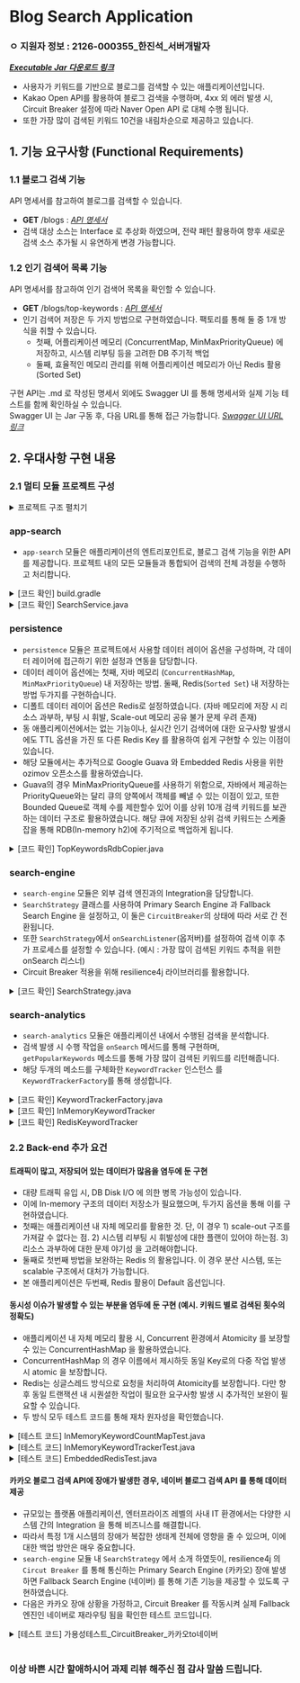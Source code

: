 # Blog Search Application
### ㅇ 지원자 정보 : 2126-000355_한진석_서버개발자
[***Executable Jar 다운로드 링크***](https://github.com/jshan88/20230705_2126-000355/blob/main/app-search-1.0-SNAPSHOT-boot.jar)

- 사용자가 키워드를 기반으로 블로그를 검색할 수 있는 애플리케이션입니다.
- Kakao Open API를 활용하여 블로그 검색을 수행하며, 4xx 외 에러 발생 시, Circuit Breaker 설정에 따라 Naver Open API 로 대체 수행 됩니다. 
- 또한 가장 많이 검색된 키워드 10건을 내림차순으로 제공하고 있습니다.

## 1. 기능 요구사항 (Functional Requirements)

### 1.1 블로그 검색 기능
API 명세서를 참고하여 블로그를 검색할 수 있습니다.

- **GET** /blogs : [*API 명세서*](./api-doc/API.md)
- 검색 대상 소스는 Interface 로 추상화 하였으며, 전략 패턴 활용하여 향후 새로운 검색 소스 추가될 시 유연하게 변경 가능합니다.

### 1.2 인기 검색어 목록 기능
API 명세서를 참고하여 인기 검색어 목록을 확인할 수 있습니다.

- **GET** /blogs/top-keywords : [*API 명세서*](./api-doc/API.md)
- 인기 검색어 저장은 두 가지 방법으로 구현하였습니다. 팩토리를 통해 둘 중 1개 방식을 취할 수 있습니다.
    - 첫째, 어플리케이션 메모리 (ConcurrentMap, MinMaxPriorityQueue) 에 저장하고, 시스템 리부팅 등을 고려한 DB 주기적 백업 
    - 둘째, 효율적인 메모리 관리를 위해 어플리케이션 메모리가 아닌 Redis 활용 (Sorted Set)

구현 API는 .md 로 작성된 명세서 외에도 Swagger UI 를 통해 명세서와 실제 기능 테스트를 함께 확인하실 수 있습니다.  
Swagger UI 는 Jar 구동 후, 다음 URL를 통해 접근 가능합니다. [*Swagger UI URL 링크*](http://localhost:8080/swagger-ui/index.html)

## 2. 우대사항 구현 내용

### 2.1 멀티 모듈 프로젝트 구성

<details>
<summary>프로젝트 구조 펼치기</summary>

```
├── app-search
│   └── src
│       ├── main
│       │   └── java
│       │       └── com.jshan
│       │           ├── SearchApplication.java
│       │           ├── controller
│       │           │   └── SearchController.java
│       │           ├── dto
│       │           │   └── TopKeywordsResponse.java
│       │           └── service
│       │               └── SearchService.java
│       └── resources
│           └── application.yml
├── persistence
│   └── src
│       ├── main
│       │   └── java
│       │       └── com.jshan.persistence
│       │           ├── KeywordCount.java
│       │           ├── database
│       │           │   ├── entity
│       │           │   │   └── TopKeyword.java
│       │           │   └── repository
│       │           │       └── TopKeywordRepository.java
│       │           ├── memory
│       │           │   ├── InMemoryKeywordCountMap.java
│       │           │   ├── InMemoryTopKeywordsQueue.java
│       │           │   └── TopKeywordsRdbCopier.java
│       │           └── redis
│       │               └── config
│       │                   ├── EmbeddedRedisInitializer.java
│       │                   └── RedisConfig.java
│       └── resources
│           └── application-persistence.yml
├── search-analytics
│   └── src
│       ├── main
│       │   └── java
│       │       └── com.jshan.keywordtracker
│       │           ├── KeywordTracker.java
│       │           ├── factory
│       │           │   └── KeywordTrackerFactory.java
│       │           └── trackers
│       │               ├── InMemoryKeywordTracker.java
│       │               └── RedisKeywordTracker.java
│       └── resources
│           └── application-analytics.yml
└── search-engine
    └── src
        ├── main
        │   └── java
        │       └── com.jshan
        │           ├── circuitbreaker
        │           │   └── CircuitConfig.java
        │           ├── config
        │           │   ├── KakaoClientProperties.java
        │           │   └── NaverClientProperties.java
        │           ├── dto
        │           │   ├── request
        │           │   │   └── SearchParam.java
        │           │   └── response
        │           │       ├── Document.java
        │           │       ├── SearchResult.java
        │           │       ├── kakao
        │           │       │   ├── KakaoDocument.java
        │           │       │   ├── KakaoMeta.java
        │           │       │   └── KakaoResponse.java
        │           │       └── naver
        │           │           ├── NaverDocument.java
        │           │           └── NaverResponse.java
        │           ├── engines
        │           │   ├── AbstractSearchEngine.java
        │           │   ├── KakaoSearchEngine.java
        │           │   └── NaverSearchEngine.java
        │           │   └── SearchEngine.java
        │           ├── exception
        │           │   ├── ApiExceptionHandler.java
        │           │   └── ApiResponseException.java
        │           └── strategy
        │               └── SearchStrategy.java
        └── resources
            └── application-engine.yml
```            
</details>

### app-search
- `app-search` 모듈은 애플리케이션의 엔트리포인트로, 블로그 검색 기능을 위한 API 를 제공합니다. 
프로젝트 내의 모든 모듈들과 통합되어 검색의 전체 과정을 수행하고 처리합니다.  

<details>
<summary>[코드 확인] build.gradle</summary>

```groovy
//module dependencies
implementation project(':search-engine')
implementation project(':search-analytics')
implementation project(':persistence')
```
</details>

<details>
<summary>[코드 확인] SearchService.java</summary>

```java
public SearchResult getBlogs(SearchParam param) {
    KeywordTracker keywordTracker = keywordTrackerFactory.createKeywordTracker(TrackerType.REDIS);
    // KeywordTracker keywordTracker = keywordTrackerFactory.createKeywordTracker(TrackerType.IN_MEMORY);

    SearchStrategy searchStrategy = new SearchStrategy(kakaoSearchEngine, naverSearchEngine);
    searchStrategy.setOnSearchListener(keywordTracker::onSearch);
    searchStrategy.setCircuitBreaker(circuitBreaker);
    return searchStrategy.searchBlogs(param);
}

public List<TopKeywordsResponse> getPopularKeywords() {
    KeywordTracker keywordTracker = keywordTrackerFactory.createKeywordTracker(TrackerType.REDIS);
    // KeywordTracker keywordTracker = keywordTrackerFactory.createKeywordTracker(TrackerType.IN_MEMORY);

    return keywordTracker.getPopularKeywords().stream()
                                        .map(result -> TopKeywordsResponse.builder()
                                        .keyword(result.getKeyword())
                                        .count(result.getCount())
                                        .build()).toList();
    }
```
</details>

### persistence

- `persistence` 모듈은 프로젝트에서 사용할 데이터 레이어 옵션을 구성하며, 각 데이터 레이어에 접근하기 위한 설정과 연동을 담당합니다.  
- 데이터 레이어 옵션에는 첫째, 자바 메모리 (`ConcurrentHashMap`, `MinMaxPriorityQueue`) 내 저장하는 방법.
둘째, Redis(`Sorted Set`) 내 저장하는 방법 두가지를 구현하습니다.  
- 디폴트 데이터 레이어 옵션은 Redis로 설정하였습니다. (자바 메모리에 저장 시 리소스 과부하, 부팅 시 휘발, Scale-out 메모리 공유 불가 문제 우려 존재)
- 동 애플리케이션에서는 없는 기능이나, 실시간 인기 검색어에 대한 요구사항 발생시에도 TTL 옵션을 가진 또 다른 Redis Key 를 활용하여 쉽게 구현할 수 있는 이점이 있습니다.  
- 해당 모듈에서는 추가적으로 Google Guava 와 Embedded Redis 사용을 위한 ozimov 오픈소스를 활용하였습니다.
- Guava의 경우 MinMaxPriorityQueue를 사용하기 위함으로, 자바에서 제공하는 PriorityQueue와는 달리 큐의 양쪽에서 객체를 빼낼 수 있는 이점이 있고, 또한 Bounded Queue로 객체 수를 제한할수 있어 이를 상위 10개 검색 키워드를 보관하는 데이터 구조로 활용하였습니다. 해당 큐에 저장된 상위 검색 키워드는 스케줄 잡을 통해 RDB(In-memory h2)에 주기적으로 백업하게 됩니다. 

<details>
<summary>[코드 확인] TopKeywordsRdbCopier.java</summary>

```java
@Component
@RequiredArgsConstructor
public class TopKeywordsRdbCopier {

    private final Queue<KeywordCount> topKeywords;
    private final TopKeywordRepository topKeywordRepository;
    private boolean isCopyingToRdb = false;

    /**
     * 일정 간격으로 인메모리 데이터를 데이터베이스로 복사 수행 (60초마다 수행)
     */
    @Scheduled(fixedDelay = 60000)
    public void copyToRdb() {
        if (isCopyingToRdb) {
            return;
        }

        synchronized (topKeywords) {
            if(!topKeywords.isEmpty()) {
                isCopyingToRdb = true;

                List<TopKeyword> keywords = topKeywords.stream()
                    .map(topKeyword -> TopKeyword.builder()
                        .keyword(topKeyword.getKeyword())
                        .count(topKeyword.getCount())
                        .build()).toList();

                topKeywordRepository.deleteAllInBatch();
                topKeywordRepository.saveAll(keywords);
                isCopyingToRdb = false;
            }
        }
    }
}
```
</details>


### search-engine

- `search-engine` 모듈은 외부 검색 엔진과의 Integration을 담당합니다. 
- `SearchStrategy` 클래스를 사용하여 Primary Search Engine 과 Fallback Search Engine 을 설정하고, 이 둘은 `CircuitBreaker`의 상태에 따라 서로 간 전환됩니다.  
- 또한 `SearchStrategy`에서 `onSearchListener`(옵저버)를 설정하여 검색 이후 추가 프로세스를 설정할 수 있습니다. (예시 : 가장 많이 검색된 키워드 추적을 위한 onSearch 리스너)
- Circuit Breaker 적용을 위해 resilience4j 라이브러리를 활용합니다. 

<details>
<summary>[코드 확인] SearchStrategy.java</summary>

```java
/**
 * 기본 검색 엔진(primarySearchEngine)과 대체 검색 엔진(fallbackSearchEngine) 을 활용<br>
 * {@link CircuitBreaker} 에 따라 알맞은 검색 엔진을 사용하며, 검색 후 {@link OnSearchListener}를 호출
 */
@Slf4j
@RequiredArgsConstructor
public class SearchStrategy {

    private final SearchEngine primarySearchEngine;
    private final SearchEngine fallbackSearchEngine;
    private CircuitBreaker circuitBreaker;
    private OnSearchListener onSearchListener;

    /**
     * 검색 이벤트 발생에 따른 후속 처리 Listener 세팅.
     * 검색 성공 후, Hit Count 업데이트를 위함
     *
     * @param listener 설정할 {@link OnSearchListener}
     */
    public void setOnSearchListener(OnSearchListener listener) {
        this.onSearchListener = listener;
    }

    /**
     * Circuit Breaker 세팅
     *
     * @param circuitBreaker {@link CircuitBreaker}
     */
    public void setCircuitBreaker(CircuitBreaker circuitBreaker) {
        this.circuitBreaker = circuitBreaker;
    }

    /**
     * 주어진 검색 파라미터를 사용하여 블로그를 검색 <br>
     * 기본 검색 엔진(primarySearchEngine) 을 사용하며, Circuit Breaker 작동 시, 대체 검색 엔진(fallbackSearchEngine) 으로 전환됨.
     *
     * @param param 검색 쿼리 파라미터 {@link SearchParam}
     * @return 검색 결과 {@link SearchResult}
     * @throws RuntimeException 검색 도중 오류 발생
     */
    public SearchResult searchBlogs(SearchParam param) {
        SearchResult result;
        try {
            result = circuitBreaker.executeCallable(() -> primarySearchEngine.search(param));
        } catch (CallNotPermittedException e) {
            log.info("Primary Search Engine is not callable : {}. Switched to the Fallback Search Engine.", e.getMessage());
            result = fallbackSearchEngine.search(param);
        } catch (Exception e) {
            log.warn("The number of failed calls : {}", circuitBreaker.getMetrics().getNumberOfFailedCalls());
            throw new CircuitBreakerException(e);
        }

        if (result != null && onSearchListener != null) {
            onSearchListener.onSearch(param.getQuery());
        }

        return result;
    }

    /**
     * 검색 이벤트 발생 시, 후속 처리 리스너 인터페이스 <br>
     * 검색 수행 후 알림을 받으려면 해당 인터페이스를 구현.
     */
    public interface OnSearchListener {

        /**
         * 검색 수행 시 호출
         *
         * @param query 검색 쿼리
         */
        void onSearch(String query);
    }
}
```
</details>

### search-analytics

- `search-analytics` 모듈은 애플리케이션 내에서 수행된 검색을 분석합니다.
- 검색 발생 시 수행 작업을 `onSearch` 메서드를 통해 구현하며, `getPopularKeywords` 메소드를 통해 가장 많이 검색된 키워드를 리턴해줍니다.
- 해당 두개의 메소드를 구체화한 `KeywordTracker` 인스턴스 를 `KeywordTrackerFactory`를 통해 생성합니다.

<details>
<summary>[코드 확인] KeywordTrackerFactory.java</summary>

```java
/**
 * 지정된 {@link TrackerType} 에 기반하여 KeywordTracker 인스턴스를 생성
 */
@Component
public class KeywordTrackerFactory {

    public enum TrackerType {
        IN_MEMORY,
        REDIS
    }

    private final Map<TrackerType, KeywordTracker> trackerMap;

    /**
     * {@link KeywordTracker} 를 구현한 인스턴스를 주입 받아 KeywordTrackerFactory를 생성
     *
     * @param inMemoryTracker - {@link InMemoryKeywordTracker}
     * @param redisTracker - {@link RedisKeywordTracker}
     */
    public KeywordTrackerFactory(InMemoryKeywordTracker inMemoryTracker, RedisKeywordTracker redisTracker) {
        trackerMap = Map.of(
            TrackerType.IN_MEMORY, inMemoryTracker,
            TrackerType.REDIS, redisTracker
        );
    }

    public KeywordTracker createKeywordTracker(TrackerType trackerType) {
        return trackerMap.getOrDefault(trackerType, getDefaultTracker());
    }

    private KeywordTracker getDefaultTracker() {
        return trackerMap.get(TrackerType.REDIS);
    }
}
```
</details>

<details>
<summary>[코드 확인] InMemoryKeywordTracker</summary>

```java
/**
 * 검색 이벤트에 기반하여 키워드의 해당 키워드의 Popularity 를 추적하는 클래스 <br>
 * 키워드 검색 횟수를 업데이트하고 인기 있는 키워드 목록을 검색하는 메서드를 제공 <br>
 * 이 때 사용하는 데이터 레이어는 In-memory 이다.
 */
@Component
@RequiredArgsConstructor
public class InMemoryKeywordTracker implements KeywordTracker {

    private final Map<String, Integer> keywordCounts;
    private final Queue<KeywordCount> topKeywords;
    private final TopKeywordRepository topKeywordRepository;

    @Override
    public void onSearch(String keyword) {
        keywordCounts.merge(keyword, 1, Integer::sum);
        updateTopKeywords(keyword, keywordCounts.get(keyword));
    }

    private void updateTopKeywords(String keyword, int count) {
        topKeywords.removeIf(kc -> kc.getKeyword().equals(keyword));
        KeywordCount keywordCount = new KeywordCount(keyword, count);
        topKeywords.add(keywordCount);
    }

    /**
     * 인기 있는 키워드 목록을 검색. 키워드는 검색 횟수를 기준으로 내림차순 정렬 <br>
     * 시스템 재부팅 등의 사유로 topKeywords 가 비어있을 시, DB 로부터 다시 가져옴.
     *
     * @return Top 10 KeywordCount 객체 리스트
     */
    @Override
    public List<KeywordCount> getPopularKeywords() {
        if(topKeywords.isEmpty()) {
            List<TopKeyword> databaseTopKeywords = topKeywordRepository.findAll();
            List<KeywordCount> keywordCountList = databaseTopKeywords.stream()
                .map(topKeyword -> KeywordCount.builder()
                    .keyword(topKeyword.getKeyword())
                    .count(topKeyword.getCount())
                    .build()).toList();
            topKeywords.addAll(keywordCountList);
        }
        List<KeywordCount> popularKeywords = new ArrayList<>(topKeywords);
        popularKeywords.sort(Comparator.reverseOrder());

        return popularKeywords;
    }
}
```
</details>

<details><summary>[코드 확인] RedisKeywordTracker</summary>

```java
/**
 * 검색 이벤트에 기반하여 키워드의 해당 키워드의 Popularity 를 추적하는 클래스 <br>
 * 키워드 검색 횟수를 업데이트하고 인기 있는 키워드 목록을 검색하는 메서드를 제공 <br>
 * 이 때 사용하는 데이터 레이어는 Redis  이다.
 */
@Component
@RequiredArgsConstructor
public class RedisKeywordTracker implements KeywordTracker {

    private static final String TOP_KEYWORDS = "top-keywords";
    private final RedisTemplate<String, String> redisTemplate;

    @Override
    public void onSearch(String keyword) {
        redisTemplate.opsForZSet().incrementScore(TOP_KEYWORDS, keyword, 1d);
    }

    @Override
    public List<KeywordCount> getPopularKeywords() {
        Set<TypedTuple<String>> tuples = redisTemplate.opsForZSet().reverseRangeWithScores(TOP_KEYWORDS, 0L, 9L);
        if (tuples == null) {
            throw new IllegalStateException();
        }
        return tuples.stream()
                        .map(tuple -> KeywordCount.builder()
                                                .keyword(tuple.getValue())
                                                .count(tuple.getScore().intValue())
                                                .build())
                        .toList();
    }
}
```
</details>

### 2.2 Back-end 추가 요건

#### 트래픽이 많고, 저장되어 있는 데이터가 많음을 염두에 둔 구현
- 대량 트래픽 유입 시, DB Disk I/O 에 의한 병목 가능성이 있습니다. 
- 이에 In-memory 구조의 데이터 저장소가 필요했으며, 두가지 옵션을 통해 이를 구현하였습니다.
- 첫째는 애플리케이션 내 자체 메모리를 활용한 것. 단, 이 경우 1) scale-out 구조를 가져갈 수 없다는 점. 2) 시스템 리부팅 시 휘발성에 대한 플랜이 있어야 하는점. 3) 리소스 과부하에 대한 문제 야기성 을 고려해야합니다.
- 둘째로 첫번째 방법을 보완하는 Redis 의 활용입니다. 이 경우 분산 시스템, 또는 scalable 구조에서 대처가 가능합니다. 
- 본 애플리케이션은 두번째, Redis 활용이 Default 옵션입니다.

#### 동시성 이슈가 발생할 수 있는 부분을 염두에 둔 구현 (예시. 키워드 별로 검색된 횟수의 정확도)
- 애플리케이션 내 자체 메모리 활용 시, Concurrent 환경에서 Atomicity 를 보장할 수 있는 ConcurrentHashMap 을 활용하였습니다. 
- ConcurrentHashMap 의 경우 이름에서 제시하듯 동일 Key로의 다중 작업 발생 시 atomic 을 보장합니다. 
- Redis는 싱글스레드 방식으로 요청을 처리하여 Atomicity를 보장합니다. 다만 향후 동일 트랜잭션 내 시퀀셜한 작업이 필요한 요구사항 발생 시 추가적인 보완이 필요할 수 있습니다.
- 두 방식 모두 테스트 코드를 통해 재차 원자성을 확인했습니다.

<details>
<summary>[테스트 코드] InMemoryKeywordCountMapTest.java</summary>

```java
class InMemoryKeywordCountMapTest {

  @Test
  @DisplayName("Concurrency_Atomicity보장_ConcurrentHashMap")
  void givenConcurrentHashMap_whenConcurrentMerge_thenStillAtomicityGuaranteed() throws InterruptedException {

    // GIVEN
    Map<String, Integer> keywordCounts = new ConcurrentHashMap<>();
    String keyword = "keyword";

    int threadCounts = 50;
    int executePerThread = 50;
    ExecutorService executorService = Executors.newFixedThreadPool(threadCounts);
    CountDownLatch countDownLatch = new CountDownLatch(threadCounts * executePerThread);

    // threadCounts 만큼의 쓰레드가 각각 executePerThread 만큼 merge 수행
    for(int i = 0; i < threadCounts; i++) {
      executorService.execute(() -> {
        for(int j = 0; j < executePerThread; j++) {
          keywordCounts.merge(keyword, 1, Integer::sum);
          countDownLatch.countDown();
        }
      });
    }

    countDownLatch.await();

    // THEN
    assertEquals(0, countDownLatch.getCount());
    assertEquals(threadCounts * executePerThread, keywordCounts.get(keyword));
  }
}
```
</details>

<details>
<summary>[테스트 코드] InMemoryKeywordTrackerTest.java</summary>

```java
class InMemoryKeywordTrackerTest {

  @Mock
  private TopKeywordRepository topKeywordRepository;

  @Test
  @DisplayName("Concurrency_Atomicity보장_InMemoryKeywordTracer.onSearch()")
  void givenInMemoryPersistence_whenConcurrentSearchInvoked_thenStillConcurrencySafe() throws InterruptedException {
    // GIVEN
    Map<String, Integer> keywordCounts = new ConcurrentHashMap<>();
    Queue<KeywordCount> topKeywords = Queues.synchronizedQueue(MinMaxPriorityQueue
                                                                       .orderedBy(Comparator.comparing(KeywordCount::getCount).reversed())
                                                                       .maximumSize(10)
                                                                       .create());

    InMemoryKeywordTracker keywordTracker = new InMemoryKeywordTracker(keywordCounts, topKeywords, topKeywordRepository);

    // 쓰레드 및 쓰레드 별 작업 반복 횟수 세팅
    int threadCount = 10;
    int executePerThread = 1000;
    int searchCount = 100;

    // searchCount 횟수만큼 조회 시, 1자리 랜덤한 키 생성. randomKeyWords.size() = onSearch 작업 예정 횟수
    List<String> randomKeywords = new ArrayList<>();
    for(int i = 0; i < searchCount; i++) {
      randomKeywords.add(RandomString.make(1));
    }

    // threadCount 개의 쓰레드가 executePerThread 횟수 만큼 작업 수행
    ExecutorService executorService = Executors.newFixedThreadPool(threadCount);
    CountDownLatch countDownLatch = new CountDownLatch(threadCount * executePerThread);

    for(int i = 0; i < threadCount * executePerThread; i++) {
      executorService.execute(() -> {
        randomKeywords.forEach(keywordTracker::onSearch);
        countDownLatch.countDown();
      });
    }

    countDownLatch.await();

    // Map 에 저장된 키워드들의 검색 카운트 총 합
    int totalCounts = keywordCounts.values().stream().mapToInt(i -> i).sum();
    // Map 에 저장된 키워드 중 가장 큰 검색 카운트
    int maximumValueInMap = keywordCounts.values().stream().max(Comparator.comparingInt(Integer::intValue)).get();

    // THEN
    // ConcurrentHashMap (keywordCounts) 의 원자성 체크
    assertEquals(threadCount * executePerThread * searchCount, totalCounts);

    // Synchronous MinMaxPriorityQueue (topKeywords) 체크
    assertEquals(maximumValueInMap, topKeywords.peek().getCount());
  }
}
```
</details>

<details>
<summary>[테스트 코드] EmbeddedRedisTest.java</summary>

```java
@ExtendWith(SpringExtension.class)
@ContextConfiguration(classes = TestRedisServerInitializer.class)
class EmbeddedRedisTest {

    private RedisTemplate<String, Object> redisTemplate;

    @BeforeEach
    void setUp() {
        RedisStandaloneConfiguration redisStandaloneConfiguration = new RedisStandaloneConfiguration();
        redisStandaloneConfiguration.setHostName("localhost");
        redisStandaloneConfiguration.setPort(6379);
        LettuceConnectionFactory connectionFactory = new LettuceConnectionFactory(redisStandaloneConfiguration);
        connectionFactory.afterPropertiesSet();

        redisTemplate = new RedisTemplate<>();
        redisTemplate.setConnectionFactory(connectionFactory);
        redisTemplate.setKeySerializer(new StringRedisSerializer());
        redisTemplate.setValueSerializer(new StringRedisSerializer());
        redisTemplate.afterPropertiesSet();
    }

    // ...

    @Test
    @DisplayName("Concurrency_Atomicity보장_ZSet_ZINCRBY")
    void givenRedisZSet_whenConcurrentIncrementScores_thenStillAtomicityGuaranteed() throws InterruptedException {

        //GIVEN
        int threadCounts = 10;
        ExecutorService executorService = Executors.newFixedThreadPool(threadCounts);
        CountDownLatch countDownLatch = new CountDownLatch(threadCounts);

        String redisKey = "top-keywords";
        String keyword1 = "test1";
        String keyword2 = "test2";

        //WHEN
        for(int i = 0; i < threadCounts; i++) {
            executorService.execute(() -> {
                redisTemplate.opsForZSet().incrementScore(redisKey, keyword1, 2d);
                redisTemplate.opsForZSet().incrementScore(redisKey, keyword2, 1d);
                countDownLatch.countDown();
            });
        }

        countDownLatch.await();

        Set<TypedTuple<Object>> typedTuples = redisTemplate.opsForZSet().reverseRangeWithScores(redisKey, 0L, 1L);
        List<Double> doubles = typedTuples.stream().map(tuple -> tuple.getScore()).toList();


        //THEN
        int keyword1Count = doubles.get(0).intValue();
        int keyword2Count = doubles.get(1).intValue();

        assertEquals(threadCounts * 2, keyword1Count);
        assertEquals(threadCounts * 1, keyword2Count);
    }
}
```
</details>

#### 카카오 블로그 검색 API에 장애가 발생한 경우, 네이버 블로그 검색 API 를 통해 데이터 제공
- 규모있는 플랫폼 애플리케이션, 엔터프라이즈 레벨의 사내 IT 환경에서는 다양한 시스템 간의 Integration 을 통해 비즈니스를 해결합니다. 
- 따라서 특정 1개 시스템의 장애가 복잡한 생태계 전체에 영향을 줄 수 있으며, 이에 대한 백업 방안은 매우 중요합니다. 
- `search-engine` 모듈 내 `SearchStrategy` 에서 소개 하였듯이, resilience4j 의 `Circut Breaker` 를 통해 통신하는 Primary Search Engine (카카오) 장애 발생하면
Fallback Search Engine (네이버) 를 통해 기존 기능을 제공할 수 있도록 구현하였습니다. 
- 다음은 카카오 장애 상황을 가정하고, Circuit Breaker 를 작동시켜 실제 Fallback 엔진인 네이버로 재라우팅 됨을 확인한 테스트 코드입니다. 

<details>
<summary>[테스트 코드] 가용성테스트_CircuitBreaker_카카오to네이버</summary>

```java
@ExtendWith(MockitoExtension.class)
class SearchStrategyTest {

    @Mock
    private SearchEngine primarySearchEngine;
    @Mock
    private SearchEngine fallbackSearchEngine;

    private CircuitBreaker circuitBreaker;

    @InjectMocks
    private SearchStrategy searchStrategy;

    @BeforeEach
    void setup() {
        CircuitBreakerRegistry circuitBreakerRegistry = CircuitBreakerRegistry.of(
                                                            CircuitBreakerConfig.custom()
                                                                .slidingWindowType(SlidingWindowType.COUNT_BASED)
                                                                .slidingWindowSize(10)
                                                                .failureRateThreshold(30)
                                                                .recordExceptions(WebClientException.class, TimeoutException.class)
                                                                .build());

        circuitBreaker = circuitBreakerRegistry.circuitBreaker("blogCircuit");
        searchStrategy = new SearchStrategy(primarySearchEngine, fallbackSearchEngine);
        searchStrategy.setCircuitBreaker(circuitBreaker);
    }

    @Test
    @DisplayName("가용성테스트_CircuitBreaker_카카오to네이버")
    void givenCircuitBreakerOpen_whenFallbackSearchEngineUsed_thenVerifyFallbackSearchInvoked() {

        // GIVEN+WHEN
        WebClientResponseException intentional = new WebClientResponseException("*** Intentional ****",
            HttpStatusCode.valueOf(500).value(),
            HttpStatus.INTERNAL_SERVER_ERROR.toString(), null, null, null);
        when(primarySearchEngine.search(any())).thenThrow(intentional);
        when(fallbackSearchEngine.search(any())).thenReturn(SearchResult.builder().build());

        // 10 회 이상 Intentional Exception 발생 (WebClientResponseException)
        for (int i = 1; i <= 11; i++) {
            try {
                searchStrategy.searchBlogs(any());
            } catch (Exception e) {
            }
        }

        // THEN
        // Circuit Breaker OPEN 여부 확인
        assertEquals(CircuitBreaker.State.OPEN, circuitBreaker.getState());
        // Fallback Search Engine 호출 여부 확인
        verify(fallbackSearchEngine, atLeastOnce()).search(any());
    }
}
```
</details>

</br>

 ### 이상 바쁜 시간 할애하시어 과제 리뷰 해주신 점 감사 말씀 드립니다.
